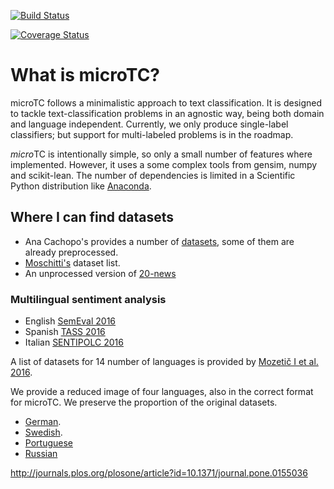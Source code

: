 [![Build Status](https://travis-ci.org/INGEOTEC/microTC.svg?branch=master)](https://travis-ci.org/INGEOTEC/microTC)

[![Coverage Status](https://coveralls.io/repos/github/INGEOTEC/microTC/badge.svg?branch=master)](https://coveralls.io/github/microTC/microtc?branch=master)

# What is microTC? #

microTC follows a minimalistic approach to text classification. It is designed to tackle text-classification problems in an agnostic way,
being both domain and language independent.  Currently, we only produce single-label classifiers; but support for multi-labeled problems is in the roadmap.

$micro$TC is intentionally simple, so only a small number of features where implemented. However, it uses a some complex tools from gensim, numpy and scikit-lean. The number of dependencies is limited in a Scientific Python distribution like [Anaconda](https://www.continuum.io/downloads).


## Where I can find datasets ##

- Ana Cachopo's provides a number of [datasets](http://ana.cachopo.org/datasets-for-single-label-text-categorization),
    some of them are already preprocessed.
- [Moschitti's](http://disi.unitn.it/moschitti/corpora.htm) dataset list.
- An unprocessed version of [20-news](http://qwone.com/~jason/20Newsgroups/)

### Multilingual sentiment analysis ###
- English [SemEval 2016](http://alt.qcri.org/semeval2016/)
- Spanish [TASS 2016](http://www.sepln.org/workshops/tass/2016/tass2016.php)
- Italian [SENTIPOLC 2016](http://www.di.unito.it/~tutreeb/sentipolc-evalita16/)

A list of datasets for 14 number of languages is provided by [Mozetič I et al. 2016](http://dx.doi.org/10.1371/journal.pone.0155036).

We provide a reduced image of four languages, also in the correct format for microTC. We preserve the proportion of the original datasets.

- [German](datasets/msa/german). 
- [Swedish](datasets/msa/swedish).
- [Portuguese](datasets/msa/portuguese)
- [Russian](dataset/msa/russian)


http://journals.plos.org/plosone/article?id=10.1371/journal.pone.0155036
